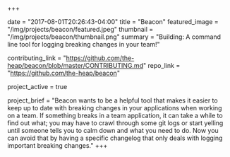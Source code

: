 +++

date = "2017-08-01T20:26:43-04:00"
title = "Beacon"
featured_image = "/img/projects/beacon/featured.jpeg"
thumbnail = "/img/projects/beacon/thumbnail.png"
summary = "Building: A command line tool for logging breaking changes in your team!"

contributing_link = "https://github.com/the-heap/beacon/blob/master/CONTRIBUTING.md"
repo_link  = "https://github.com/the-heap/beacon"

project_active = true

project_brief = "Beacon wants to be a helpful tool that makes it easier to keep up to date with breaking changes in your applications when working on a team. If something breaks in a team application, it can take a while to find out what; you may have to crawl through some git logs or start yelling until someone tells you to calm down and what you need to do. Now you can avoid that by having a specific changelog that only deals with logging important breaking changes."
+++
